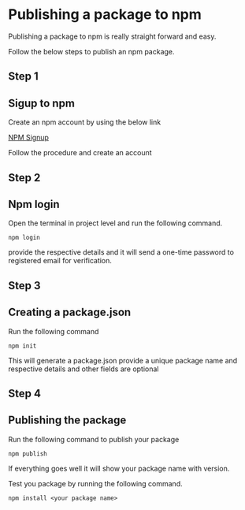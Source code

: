 # Publishing a package to npm
Publishing a package to npm is really straight forward and easy.

Follow the below steps to publish an npm package.

## Step 1

## Sigup to npm

Create an npm account by using the below link

[NPM Signup](https://www.npmjs.com/signup)

Follow the procedure and create an account

## Step 2

## Npm login
Open the terminal in project level and run the following command.

```
npm login
```
provide the respective details and it will send a one-time password to registered email for verification.

## Step 3

## Creating a package.json

Run the following command

```
npm init
```
This will generate a package.json provide a unique package name and respective details and other fields are optional

## Step 4

## Publishing the package

Run the following command to publish your package

```
npm publish
```

If everything goes well it will show your package name with version.

Test you package by running the following command.

```
npm install <your package name>
```
